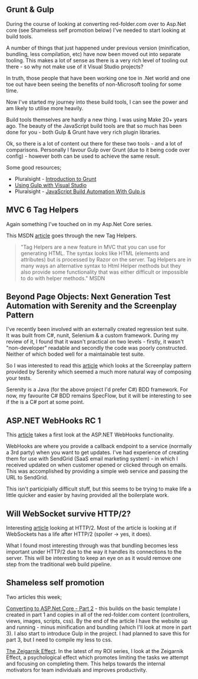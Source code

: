 ## Grunt &amp; Gulp
During the course of looking at converting red-folder.com over to Asp.Net core (see Shameless self promotion below) I've needed to start looking at build tools.

A number of things that just happened under previous version (minification, bundling, less compilation, etc) have now been moved out into separate tooling.  This makes a lot of sense as there is a very rich level of tooling out there - so why not make use of it Visual Studio projects?

In truth, those people that have been working one toe in .Net world and one toe out have been seeing the benefits of non-Microsoft tooling for some time.

Now I've started my journey into these build tools, I can see the power and am likely to utilise more heavily.

Build tools themselves are hardly a new thing.  I was using Make 20+ years ago.  The beauty of the JavaScript build tools are that so much has been done for you - both Gulp &amp; Grunt have very rich plugin libraries.

Ok, so there is a lot of content out there for these two tools - and a lot of comparisons.  Personally I favour Gulp over Grunt (due to it being code over config) - however both can be used to achieve the same result.

Some good resources;

* Pluralsight - [Introduction to Grunt](http://app.pluralsight.com/courses/grunt-introduction)
* [Using Gulp with Visual Studio](http://docs.asp.net/en/latest/client-side/using-gulp.html)
* Pluralsight - [JavaScript Build Automation With Gulp.js](http://app.pluralsight.com/courses/javascript-build-automation-gulpjs)

## MVC 6 Tag Helpers
Again something I've touched on in my Asp.Net Core series.

This MSDN [article](https://blogs.msdn.microsoft.com/cdndevs/2015/08/06/a-complete-guide-to-the-mvc-6-tag-helpers/) goes through the new Tag Helpers.

> "Tag Helpers are a new feature in MVC that you can use for generating HTML. The syntax looks like HTML (elements and attributes) but is processed by Razor on the server. Tag Helpers are in many ways an alternative syntax to Html Helper methods but they also provide some functionality that was either difficult or impossible to do with helper methods." MSDN

## Beyond Page Objects: Next Generation Test Automation with Serenity and the Screenplay Pattern
I've recently been involved with an externally created regression test suite.  It was built from C#, nunit, Selenium &amp; a custom framework.  During my review of it, I found that it wasn't practical on two levels - firstly, it wasn't "non-developer" readable and secondly the code was poorly constructed.  Neither of which boded well for a maintainable test suite.

So I was interested to read this [article](http://www.infoq.com/articles/Beyond-Page-Objects-Test-Automation-Serenity-Screenplay) which looks at the Screenplay pattern provided by Serenity which seemed a much more natural way of composing your tests.

Serenity is a Java (for the above project I'd prefer C#) BDD framework.  For now, my favourite C# BDD remains SpecFlow, but it will be interesting to see if the is a C# port at some point.

## ASP.NET WebHooks RC 1
This [article](http://www.infoq.com/news/2016/03/WebHooks-RC1) takes a first look at the ASP.NET WebHooks functionality.

WebHooks are where you provide a callback endpoint to a service (normally a 3rd party) when you want to get updates.  I've had experience of creating them for use with SendGrid (SaaS email marketing system) - in which I received updated on when customer opened or clicked through on emails.  This was accomplished by providing a simple web service and passing the URL to SendGrid.

This isn't participially difficult stuff, but this seems to be trying to make life a little quicker and easier by having provided all the boilerplate work.

## Will WebSocket survive HTTP/2?
Interesting [article](http://www.infoq.com/articles/websocket-and-http2-coexist) looking at HTTP/2.  Most of the article is looking at if WebSockets has a life after HTTP/2 (spoiler -> yes, it does).

What I found most interesting through was that bundling becomes less important under HTTP/2 due to the way it handles its connections to the server.  This will be interesting to keep an eye on as it would remove one step from the traditional web build pipeline.

## Shameless self promotion
Two articles this week;

[Converting to ASP.Net Core - Part 2](http://red-folder.blogspot.co.uk/2016/03/converting-to-aspnet-core-part-2.html) - this builds on the basic template I created in part 1 and copies in all of the red-folder.com content (controllers, views, images, scripts, css).  By the end of the article I have the website up and running - minus minification and bundling (which I'll look at more in part 3).  I also start to introduce Gulp in the project.  I had planned to save this for part 3, but I need to compile my less to css.

[The Zeigarnik Effect](https://www.linkedin.com/pulse/zeigarnik-effect-mark-taylor).  In the latest of my ROI series, I look at the Zeigarnik Effect, a psychological effect which promotes limiting the tasks we attempt and focusing on completing them.  This helps towards the internal motivators for team individuals and improves productivity.
